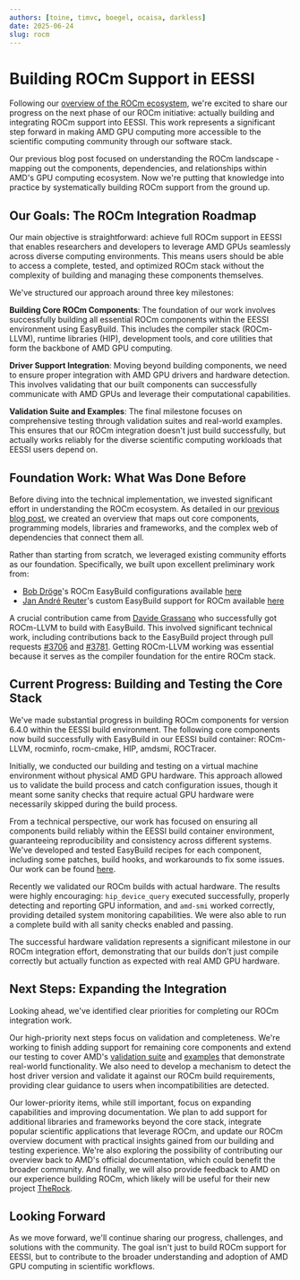 ```yaml
---
authors: [toine, timvc, boegel, ocaisa, darkless]
date: 2025-06-24
slug: rocm
---
```


# Building ROCm Support in EESSI

Following our [overview of the ROCm ecosystem](https://www.eessi.io/docs/rocm), we're excited to share our progress on the next phase of our ROCm initiative: actually building and integrating ROCm support into EESSI.
This work represents a significant step forward in making AMD GPU computing more accessible to the scientific computing community through our software stack.

<!-- more -->

Our previous blog post focused on understanding the ROCm landscape - mapping out the components, dependencies, and relationships within AMD's GPU computing ecosystem.
Now we're putting that knowledge into practice by systematically building ROCm support from the ground up.

## Our Goals: The ROCm Integration Roadmap

Our main objective is straightforward: achieve full ROCm support in EESSI that enables researchers and developers to leverage AMD GPUs seamlessly across diverse computing environments.
This means users should be able to access a complete, tested, and optimized ROCm stack without the complexity of building and managing these components themselves.

We've structured our approach around three key milestones:

**Building Core ROCm Components**: The foundation of our work involves successfully building all essential ROCm components within the EESSI environment using EasyBuild.
This includes the compiler stack (ROCm-LLVM), runtime libraries (HIP), development tools, and core utilities that form the backbone of AMD GPU computing.

**Driver Support Integration**: Moving beyond building components, we need to ensure proper integration with AMD GPU drivers and hardware detection.
This involves validating that our built components can successfully communicate with AMD GPUs and leverage their computational capabilities.

**Validation Suite and Examples**: The final milestone focuses on comprehensive testing through validation suites and real-world examples.
This ensures that our ROCm integration doesn't just build successfully, but actually works reliably for the diverse scientific computing workloads that EESSI users depend on.

## Foundation Work: What Was Done Before

Before diving into the technical implementation, we invested significant effort in understanding the ROCm ecosystem.
As detailed in our [previous blog post](https://www.eessi.io/docs/blog/2025/05/26/rocm/), we created an overview that maps out core components, programming models, libraries and frameworks, and the complex web of dependencies that connect them all.

Rather than starting from scratch, we leveraged existing community efforts as our foundation.
Specifically, we built upon excellent preliminary work from:

* [Bob Dröge](https://github.com/bedroge)'s ROCm EasyBuild configurations available [here](https://github.com/bedroge/eb-rocm/tree/main)
* [Jan André Reuter](https://github.com/Thyre)'s custom EasyBuild support for ROCm available [here](https://github.com/Thyre/easybuild-custom/tree/support-passing-amdgcn/easybuild/)

A crucial contribution came from [Davide Grassano](https://github.com/Crivella) who successfully got ROCm-LLVM to build with EasyBuild.
This involved significant technical work, including contributions back to the EasyBuild project through pull requests [#3706](https://github.com/easybuilders/easybuild-easyblocks/pull/3706) and [#3781](https://github.com/easybuilders/easybuild-easyblocks/pull/3781).
Getting ROCm-LLVM working was essential because it serves as the compiler foundation for the entire ROCm stack.

## Current Progress: Building and Testing the Core Stack

We've made substantial progress in building ROCm components for version 6.4.0 within the EESSI build environment.
The following core components now build successfully with EasyBuild in our EESSI build container: ROCm-LLVM, rocminfo, rocm-cmake, HIP, amdsmi, ROCTracer.

Initially, we conducted our building and testing on a virtual machine environment without physical AMD GPU hardware.
This approach allowed us to validate the build process and catch configuration issues, though it meant some sanity checks that require actual GPU hardware were necessarily skipped during the build process.

From a technical perspective, our work has focused on ensuring all components build reliably within the EESSI build container environment, guaranteeing reproducibility and consistency across different systems.
We've developed and tested EasyBuild recipes for each component, including some patches, build hooks, and workarounds to fix some issues.
Our work can be found [here](https://github.com/Timvnc/easyconfig-rocm/tree/master).

Recently we validated our ROCm builds with actual hardware.
The results were highly encouraging: `hip_device_query` executed successfully, properly detecting and reporting GPU information, and `amd-smi` worked correctly, providing detailed system monitoring capabilities.
We were also able to run a complete build with all sanity checks enabled and passing.

The successful hardware validation represents a significant milestone in our ROCm integration effort, demonstrating that our builds don't just compile correctly but actually function as expected with real AMD GPU hardware.

## Next Steps: Expanding the Integration

Looking ahead, we've identified clear priorities for completing our ROCm integration work.

Our high-priority next steps focus on validation and completeness.
We're working to finish adding support for remaining core components and extend our testing to cover AMD's [validation suite](https://github.com/ROCm/ROCmValidationSuite) and [examples](https://github.com/ROCm/rocm-examples) that demonstrate real-world functionality.
We also need to develop a mechanism to detect the host driver version and validate it against our ROCm build requirements, providing clear guidance to users when incompatibilities are detected.

Our lower-priority items, while still important, focus on expanding capabilities and improving documentation.
We plan to add support for additional libraries and frameworks beyond the core stack, integrate popular scientific applications that leverage ROCm, and update our ROCm overview document with practical insights gained from our building and testing experience.
We're also exploring the possibility of contributing our overview back to AMD's official documentation, which could benefit the broader community.
And finally, we will also provide feedback to AMD on our experience building ROCm, which likely will be useful for their new project [TheRock](https://github.com/ROCm/TheRock).

## Looking Forward

As we move forward, we'll continue sharing our progress, challenges, and solutions with the community.
The goal isn't just to build ROCm support for EESSI, but to contribute to the broader understanding and adoption of AMD GPU computing in scientific workflows.
